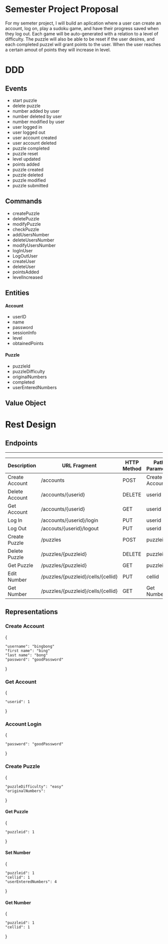 # Semester Project Proposal

For my semeter project, I will build an aplication where a user can create an account, log on, play a sudoku game, and have their progress saved when they log out. Each game will be auto-generated with a relation to a level of difficulty. The puzzle will also be able to be reset if the user desires, and each completed puzzel will grant points to the user. When the user reaches a certain amout of points they will increase in level. 

# DDD
## Events
- start puzzle
- delete puzzle
- number added by user
- number deleted by user
- number modified by user
- user logged in 
- user logged out
- user account created
- user account deleted
- puzzle completed
- puzzle reset
- level updated
- points added
- puzzle created
- puzzle deleted
- puzzle modified
- puzzle submitted 

## Commands
- createPuzzle
- deletePuzzle
- modifyPuzzle
- checkPuzzle
- addUsersNumber
- deleteUsersNumber
- modifyUsersNumber
- logInUser
- LogOutUser
- createUser
- deleteUser
- pointsAdded
- levelIncreased

## Entities
#### Account
- userID
- name
- password
- sessionInfo
- level
- obtainedPoints

#### Puzzle
- puzzleId
- puzzleDifficulty
- originalNumbers
- completed
- userEnteredNumbers

## Value Object

# Rest Design
## Endpoints
--- 
| Description | URL Fragment | HTTP Method | Path Parameter | Representations |
| --- | --- | --- | --- | ---|
| Create Account | /accounts | POST | Create Account
| Delete Account | /accounts/{userid} | DELETE | userid
| Get Account | /accounts/{userid} | GET | userid
| Log In | /accounts/{userid}/login | PUT | userid | Account Login
| Log Out | /accouts/{userid}/logout | PUT | userid
| Create Puzzle | /puzzles | POST | puzzleid | Create Puzzle
| Delete Puzzle | /puzzles/{puzzleid} | DELETE | puzzleid
| Get Puzzle| /puzzles/{puzzleid} | GET | puzzleid | Get Puzzle
| Edit Number | /puzzles/{puzzleid}/cells/{cellid} | PUT | cellid | Set Number
| Get Number | /puzzles/{puzzleid}/cells/{cellid} | GET | Get Number

## Representations
### Create Account
{

    "username": "bingbong"
    "first name": "bing"
    "last name": "bong"
    "password": "goodPassword"

}

### Get Account
{

    "userid": 1
}

### Account Login
{
    
    "password": "goodPassword"

}

### Create Puzzle
{

    "puzzleDifficulty": "easy"
    "originalNumbers":
}

#### Get Puzzle
{

    "puzzleid": 1
}

#### Set Number
{

    "puzzleid": 1
    "cellid": 1
    "userEnteredNumbers": 4
}

#### Get Number
{

    "puzzleid": 1
    "cellid": 1
}

